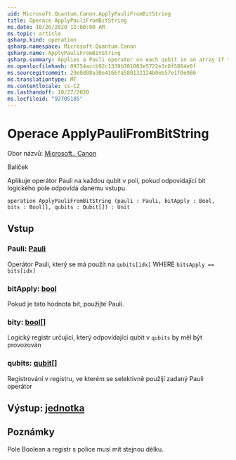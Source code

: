 ```yaml
---
uid: Microsoft.Quantum.Canon.ApplyPauliFromBitString
title: Operace ApplyPauliFromBitString
ms.date: 10/26/2020 12:00:00 AM
ms.topic: article
qsharp.kind: operation
qsharp.namespace: Microsoft.Quantum.Canon
qsharp.name: ApplyPauliFromBitString
qsharp.summary: Applies a Pauli operator on each qubit in an array if the corresponding bit of a Boolean array matches a given input.
ms.openlocfilehash: 09754accb92c1339b781003e5722e3c8f5884e6f
ms.sourcegitcommit: 29e0d88a30e4166fa580132124b0eb57e1f0e986
ms.translationtype: MT
ms.contentlocale: cs-CZ
ms.lasthandoff: 10/27/2020
ms.locfileid: "92705105"
---
```

# <a name="applypaulifrombitstring-operation"></a>Operace ApplyPauliFromBitString

Obor názvů: [Microsoft.. Canon](xref:Microsoft.Quantum.Canon)

Balíček [](https://nuget.org/packages/)


Aplikuje operátor Pauli na každou qubit v poli, pokud odpovídající bit logického pole odpovídá danému vstupu.

```qsharp
operation ApplyPauliFromBitString (pauli : Pauli, bitApply : Bool, bits : Bool[], qubits : Qubit[]) : Unit
```


## <a name="input"></a>Vstup

### <a name="pauli--pauli"></a>Pauli: [Pauli](xref:microsoft.quantum.lang-ref.pauli)

Operátor Pauli, který se má použít na `qubits[idx]` WHERE `bitsApply == bits[idx]`


### <a name="bitapply--bool"></a>bitApply: [bool](xref:microsoft.quantum.lang-ref.bool)

Pokud je tato hodnota bit, použijte Pauli.


### <a name="bits--bool"></a>bity: [bool](xref:microsoft.quantum.lang-ref.bool)[]

Logický registr určující, který odpovídající qubit v `qubits` by měl být provozován


### <a name="qubits--qubit"></a>qubits: [qubit](xref:microsoft.quantum.lang-ref.qubit)[]

Registrování v registru, ve kterém se selektivně použijí zadaný Pauli operátor



## <a name="output--unit"></a>Výstup: [jednotka](xref:microsoft.quantum.lang-ref.unit)



## <a name="remarks"></a>Poznámky

Pole Boolean a registr s police musí mít stejnou délku.